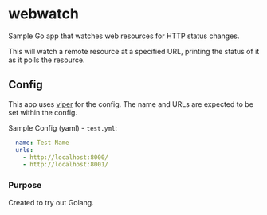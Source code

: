 # webwatch
Sample Go app that watches web resources for HTTP status changes.

This will watch a remote resource at a specified URL, printing the status of it as it polls the resource.

## Config

This app uses [viper](https://godoc.org/github.com/spf13/viper) for the config. The name and URLs are expected to be set within the config.

Sample Config (yaml) - `test.yml`:

```yaml
  name: Test Name
  urls:
    - http://localhost:8000/
    - http://localhost:8001/
```

### Purpose

Created to try out Golang.
